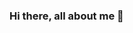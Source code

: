 ### Hi there, all about me 👋

<!--
**Vasavi-github/Vasavi-github** is a ✨ _special_ ✨ repository because its `README.md` (this file) appears on your GitHub profile.

Here are some ideas to get you started:

- 🔭 I’m currently working on ...Data Analytics Projects
- 🌱 I’m currently learning ... All about Data
- 👯 I’m looking to collaborate on ...SQL Projects
- 🤔 I’m looking for help with ...
- 💬 Ask me about ...Any projects related questions
- 📫 How to reach me: ...
- 😄 Pronouns: ...
- ⚡ Fun fact: ...
-->
